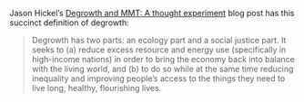 Jason Hickel’s [Degrowth and MMT: A thought experiment](https://www.jasonhickel.org/blog/2020/9/10/degrowth-and-mmt-a-thought-experiment) blog post has this succinct definition of degrowth:

> Degrowth has two parts: an ecology part and a social justice part. It seeks to (a) reduce excess resource and energy use (specifically in high-income nations) in order to bring the economy back into balance with the living world, and (b) to do so while at the same time reducing inequality and improving people’s access to the things they need to live long, healthy, flourishing lives.